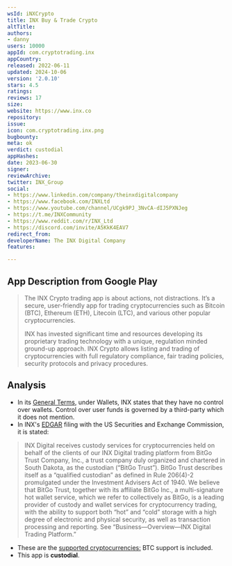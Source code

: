 ```yaml
---
wsId: iNXCrypto
title: INX Buy & Trade Crypto
altTitle: 
authors:
- danny
users: 10000
appId: com.cryptotrading.inx
appCountry: 
released: 2022-06-11
updated: 2024-10-06
version: '2.0.10'
stars: 4.5
ratings: 
reviews: 17
size: 
website: https://www.inx.co
repository: 
issue: 
icon: com.cryptotrading.inx.png
bugbounty: 
meta: ok
verdict: custodial
appHashes: 
date: 2023-06-30
signer: 
reviewArchive: 
twitter: INX_Group
social:
- https://www.linkedin.com/company/theinxdigitalcompany
- https://www.facebook.com/INXLtd
- https://www.youtube.com/channel/UCgk9PJ_3NvCA-dIJ5PXNJeg
- https://t.me/INXCommunity
- https://www.reddit.com/r/INX_Ltd
- https://discord.com/invite/A5KkK4EAV7
redirect_from: 
developerName: The INX Digital Company
features: 

---
```


## App Description from Google Play

> The INX Crypto trading app is about actions, not distractions. It’s a secure, user-friendly app for trading cryptocurrencies such as Bitcoin (BTC), Ethereum (ETH), Litecoin (LTC), and various other popular cryptocurrencies.
>
> INX has invested significant time and resources developing its proprietary trading technology with a unique, regulation minded ground-up approach.
INX Crypto allows listing and trading of cryptocurrencies with full regulatory compliance, fair trading policies, security protocols and privacy procedures.

## Analysis

- In its [General Terms](https://www.inx.co/legal/general-terms/), under Wallets, INX states that they have no control over wallets. Control over user funds is governed by a third-party which it does not mention.
- In INX's [EDGAR](https://www.sec.gov/Archives/edgar/data/1725882/000121390020023202/ea125858-424b1_inxlimited.htm) filing with the US Securities and Exchange Commission, it is stated:

> INX Digital receives custody services for cryptocurrencies held on behalf of the clients of our INX Digital trading platform from BitGo Trust Company, Inc., a trust company duly organized and chartered in South Dakota, as the custodian (“BitGo Trust”). BitGo Trust describes itself as a “qualified custodian” as defined in Rule 206(4)-2 promulgated under the Investment Advisers Act of 1940. We believe that BitGo Trust, together with its affiliate BitGo Inc., a multi-signature hot wallet service, which we refer to collectively as BitGo, is a leading provider of custody and wallet services for cryptocurrency trading, with the ability to support both “hot” and “cold” storage with a high degree of electronic and physical security, as well as transaction processing and reporting. See “Business—Overview—INX Digital Trading Platform.”

- These are the [supported cryptocurrencies:](https://crypto-support.inx.co/hc/en-gb/articles/8532441342993-How-to-deposit-cryptocurrencies-into-my-cryptocurrencies-balance-) BTC support is included.
- This app is **custodial**.  
